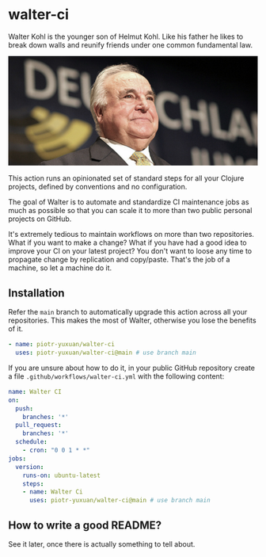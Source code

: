 # walter-ci

Walter Kohl is the younger son of Helmut Kohl. Like his father he
likes to break down walls and reunify friends under one common
fundamental law.

![](./doc/helmut-kohl-1.jpg)

This action runs an opinionated set of standard steps for all your
Clojure projects, defined by conventions and no configuration.

The goal of Walter is to automate and standardize CI maintenance jobs
as much as possible so that you can scale it to more than two public
personal projects on GitHub.

It's extremely tedious to maintain workflows on more than two
repositories. What if you want to make a change? What if you have had
a good idea to improve your CI on your latest project? You don't want
to loose any time to propagate change by replication and
copy/paste. That's the job of a machine, so let a machine do it.

## Installation

Refer the `main` branch to automatically upgrade this action across
all your repositories. This makes the most of Walter, otherwise you
lose the benefits of it.

``` yaml
- name: piotr-yuxuan/walter-ci
  uses: piotr-yuxuan/walter-ci@main # use branch main
```

If you are unsure about how to do it, in your public GitHub repository
create a file `.github/workflows/walter-ci.yml` with the following
content:

``` yaml
name: Walter CI
on:
  push:
    branches: '*'
  pull_request:
    branches: '*'
  schedule:
    - cron: "0 0 1 * *"
jobs:
  version:
    runs-on: ubuntu-latest
    steps:
    - name: Walter Ci
      uses: piotr-yuxuan/walter-ci@main # use branch main
```

## How to write a good README?

See it later, once there is actually something to tell about.
